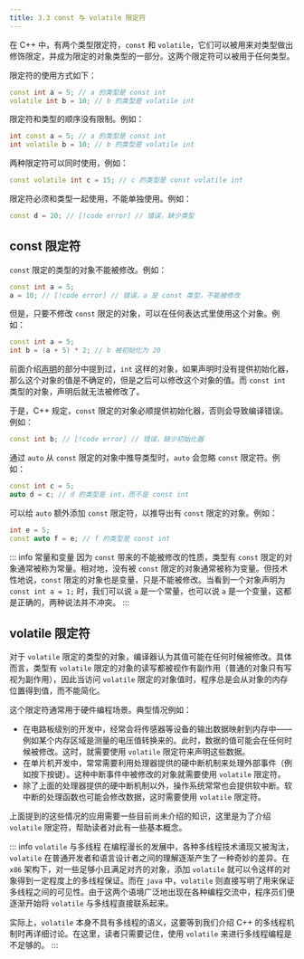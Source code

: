 ```yaml
---
title: 3.3 const 与 volatile 限定符
---
```


在 C++ 中，有两个类型限定符，`const` 和 `volatile`，它们可以被用来对类型做出修饰限定，并成为限定的对象类型的一部分。这两个限定符可以被用于任何类型。

限定符的使用方式如下：
```cpp
const int a = 5; // a 的类型是 const int
volatile int b = 10; // b 的类型是 volatile int
```

限定符和类型的顺序没有限制。例如：
```cpp
int const a = 5; // a 的类型是 const int
int volatile b = 10; // b 的类型是 volatile int
```

两种限定符可以同时使用，例如：
```cpp
const volatile int c = 15; // c 的类型是 const volatile int
```

限定符必须和类型一起使用，不能单独使用。例如：
```cpp
const d = 20; // [!code error] // 错误，缺少类型
```

## const 限定符

`const` 限定的类型的对象不能被修改。例如：
```cpp
const int a = 5;
a = 10; // [!code error] // 错误，a 是 const 类型，不能被修改
```

但是，只要不修改 `const` 限定的对象，可以在任何表达式里使用这个对象。例如：
```cpp
const int a = 5;
int b = (a + 5) * 2; // b 被初始化为 20 
```

前面介绍[声明](../02-program-structure/declaration.md)的部分中提到过，`int` 这样的对象，如果声明时没有提供初始化器，那么这个对象的值是不确定的，但是之后可以修改这个对象的值。而 `const int` 类型的对象，声明后就无法被修改了。

于是，C++ 规定，`const` 限定的对象必顺提供初始化器，否则会导致编译错误。例如：
```cpp
const int b; // [!code error] // 错误，缺少初始化器
```

通过 `auto` 从 `const` 限定的对象中推导类型时，`auto` 会忽略 `const` 限定符。例如：
```cpp
const int c = 5;
auto d = c; // d 的类型是 int，而不是 const int
```

可以给 `auto` 额外添加 `const` 限定符，以推导出有 `const` 限定的对象。例如：
```cpp
int e = 5;
const auto f = e; // f 的类型是 const int
```

::: info 常量和变量
因为 `const` 带来的不能被修改的性质，类型有 `const` 限定的对象通常被称为常量。相对地，没有被 `const` 限定的对象通常被称为变量。但技术性地说，`const` 限定的对象也是变量，只是不能被修改。当看到一个对象声明为 `const int a = 1;` 时，我们可以说 `a` 是一个常量，也可以说 `a` 是一个变量，这都是正确的，两种说法并不冲突。
:::

## volatile 限定符

对于 `volatile` 限定的类型的对象，编译器认为其值可能在任何时候被修改。具体而言，类型有 `volatile` 限定的对象的读写都被视作有副作用（普通的对象只有写视为副作用），因此当访问 `volatile` 限定的对象值时，程序总是会从对象的内存位置得到值，而不能简化。

这个限定符通常用于硬件编程场景。典型情况例如：

- 在电路板级别的开发中，经常会将传感器等设备的输出数据映射到内存中——例如某个内存区域是测量的电压值转换来的。此时，数据的值可能会在任何时候被修改。这时，就需要使用 `volatile` 限定符来声明这些数据。
- 在单片机开发中，常常需要利用处理器提供的硬中断机制来处理外部事件（例如按下按键）。这种中断事件中被修改的对象就需要使用 `volatile` 限定符。
- 除了上面的处理器提供的硬中断机制以外，操作系统常常也会提供软中断。软中断的处理函数也可能会修改数据，这时需要使用 `volatile` 限定符。

上面提到的这些情况的应用需要一些目前尚未介绍的知识，这里是为了介绍 `volatile` 限定符，帮助读者对此有一些基本概念。

::: info `volatile` 与多线程
在编程漫长的发展中，各种多线程技术涌现又被淘汰，`volatile` 在普通开发者和语言设计者之间的理解逐渐产生了一种奇妙的差异。在 `x86` 架构下，对一些足够小且满足对齐的对象，添加 `volatile` 就可以令这样的对象得到一定程度上的多线程保证。而在 `java` 中，`volatile` 则直接写明了用来保证多线程之间的可见性。由于这两个语境广泛地出现在各种编程交流中，程序员们便逐渐开始将 `volatile` 与多线程直接联系起来。

实际上，`volatile` 本身不具有多线程的语义，这要等到我们介绍 C++ 的多线程机制时再详细讨论。在这里，读者只需要记住，使用 `volatile` 来进行多线程编程是不足够的。
:::

